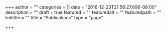 +++
author = ""
categories = []
date = "2016-12-23T21:56:27.696-08:00"
description = ""
draft = true
featured = ""
featuredalt = ""
featuredpath = ""
linktitle = ""
title = "Publications"
type = "page"

+++
